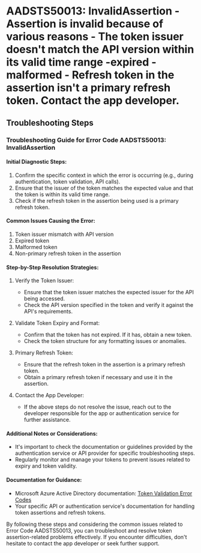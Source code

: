 
# AADSTS50013: InvalidAssertion - Assertion is invalid because of various reasons - The token issuer doesn't match the API version within its valid time range -expired -malformed - Refresh token in the assertion isn't a primary refresh token. Contact the app developer.


## Troubleshooting Steps
### Troubleshooting Guide for Error Code AADSTS50013: InvalidAssertion

#### Initial Diagnostic Steps:
1. Confirm the specific context in which the error is occurring (e.g., during authentication, token validation, API calls).
2. Ensure that the issuer of the token matches the expected value and that the token is within its valid time range.
3. Check if the refresh token in the assertion being used is a primary refresh token.

#### Common Issues Causing the Error:
1. Token issuer mismatch with API version
2. Expired token
3. Malformed token
4. Non-primary refresh token in the assertion

#### Step-by-Step Resolution Strategies:
1. Verify the Token Issuer:
   - Ensure that the token issuer matches the expected issuer for the API being accessed.
   - Check the API version specified in the token and verify it against the API's requirements.

2. Validate Token Expiry and Format:
   - Confirm that the token has not expired. If it has, obtain a new token.
   - Check the token structure for any formatting issues or anomalies.

3. Primary Refresh Token:
   - Ensure that the refresh token in the assertion is a primary refresh token.
   - Obtain a primary refresh token if necessary and use it in the assertion.

4. Contact the App Developer:
   - If the above steps do not resolve the issue, reach out to the developer responsible for the app or authentication service for further assistance.

#### Additional Notes or Considerations:
- It's important to check the documentation or guidelines provided by the authentication service or API provider for specific troubleshooting steps.
- Regularly monitor and manage your tokens to prevent issues related to expiry and token validity.

#### Documentation for Guidance:
- Microsoft Azure Active Directory documentation: [Token Validation Error Codes](https://docs.microsoft.com/en-us/azure/active-directory/develop/reference-aadsts-errors)
- Your specific API or authentication service's documentation for handling token assertions and refresh tokens.

By following these steps and considering the common issues related to Error Code AADSTS50013, you can troubleshoot and resolve token assertion-related problems effectively. If you encounter difficulties, don't hesitate to contact the app developer or seek further support.